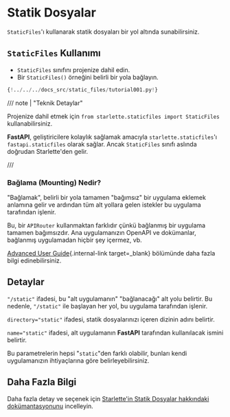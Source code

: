 # Statik Dosyalar

`StaticFiles`'ı kullanarak statik dosyaları bir yol altında sunabilirsiniz.

## `StaticFiles` Kullanımı

* `StaticFiles` sınıfını projenize dahil edin.
* Bir `StaticFiles()` örneğini belirli bir yola bağlayın.

```Python hl_lines="2  6"
{!../../../docs_src/static_files/tutorial001.py!}
```

/// note | "Teknik Detaylar"

Projenize dahil etmek için `from starlette.staticfiles import StaticFiles` kullanabilirsiniz.

**FastAPI**, geliştiricilere kolaylık sağlamak amacıyla `starlette.staticfiles`'ı `fastapi.staticfiles` olarak sağlar. Ancak `StaticFiles` sınıfı aslında doğrudan Starlette'den gelir.

///

### Bağlama (Mounting) Nedir?

"Bağlamak", belirli bir yola tamamen "bağımsız" bir uygulama eklemek anlamına gelir ve ardından tüm alt yollara gelen istekler bu uygulama tarafından işlenir.

Bu, bir `APIRouter` kullanmaktan farklıdır çünkü bağlanmış bir uygulama tamamen bağımsızdır. Ana uygulamanızın OpenAPI ve dokümanlar, bağlanmış uygulamadan hiçbir şey içermez, vb.

[Advanced User Guide](../advanced/index.md){.internal-link target=_blank} bölümünde daha fazla bilgi edinebilirsiniz.

## Detaylar

`"/static"` ifadesi, bu "alt uygulamanın" "bağlanacağı" alt yolu belirtir. Bu nedenle, `"/static"` ile başlayan her yol, bu uygulama tarafından işlenir.

`directory="static"` ifadesi, statik dosyalarınızı içeren dizinin adını belirtir.

`name="static"` ifadesi, alt uygulamanın **FastAPI** tarafından kullanılacak ismini belirtir.

Bu parametrelerin hepsi "`static`"den farklı olabilir, bunları kendi uygulamanızın ihtiyaçlarına göre belirleyebilirsiniz.

## Daha Fazla Bilgi

Daha fazla detay ve seçenek için <a href="https://www.starlette.io/staticfiles/" class="external-link" target="_blank">Starlette'in Statik Dosyalar hakkındaki dokümantasyonunu</a> incelleyin.
